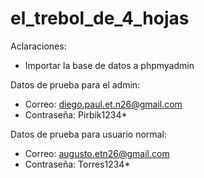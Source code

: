 # el_trebol_de_4_hojas
Aclaraciones:
- Importar la base de datos a phpmyadmin

Datos de prueba para el admin:
- Correo: diego.paul.et.n26@gmail.com
- Contraseña: Pirbik1234*

Datos de prueba para usuario normal:
- Correo: augusto.etn26@gmail.com
- Contraseña: Torres1234*
